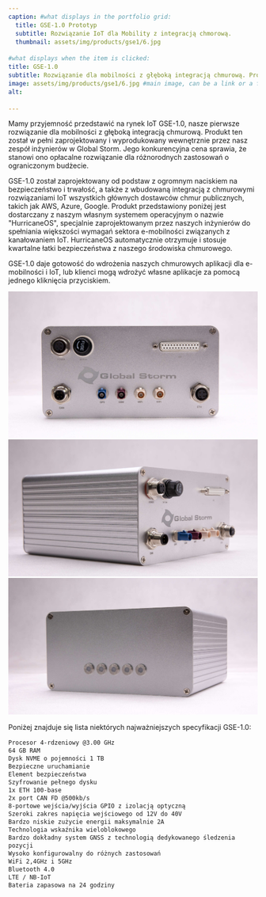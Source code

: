 ```yaml
---
caption: #what displays in the portfolio grid:
  title: GSE-1.0 Prototyp
  subtitle: Rozwiązanie IoT dla Mobility z integracją chmorową.
  thumbnail: assets/img/products/gse1/6.jpg
  
#what displays when the item is clicked:
title: GSE-1.0
subtitle: Rozwiązanie dla mobilności z głęboką integracją chmurową. Produkt ten został w pełni zaprojektowany i wyprodukowany wewnętrznie przez nasz zespół inżynierów w Global Storm. Jego konkurencyjna cena sprawia, że stanowi ono opłacalne rozwiązanie dla różnorodnych zastosowań o ograniczonym budżecie.
image: assets/img/products/gse1/6.jpg #main image, can be a link or a file in assets/img/portfolio
alt:

---
```


Mamy przyjemność przedstawić na rynek IoT GSE-1.0, nasze pierwsze rozwiązanie dla mobilności z głęboką integracją chmurową. Produkt ten został w pełni zaprojektowany i wyprodukowany wewnętrznie przez nasz zespół inżynierów w Global Storm. Jego konkurencyjna cena sprawia, że stanowi ono opłacalne rozwiązanie dla różnorodnych zastosowań o ograniczonym budżecie.


GSE-1.0 został zaprojektowany od podstaw z ogromnym naciskiem na bezpieczeństwo i trwałość, a także z wbudowaną integracją z chmurowymi rozwiązaniami IoT wszystkich głównych dostawców chmur publicznych, takich jak AWS, Azure, Google.
Produkt przedstawiony poniżej jest dostarczany z naszym własnym systemem operacyjnym o nazwie "HurricaneOS", specjalnie zaprojektowanym przez naszych inżynierów do spełniania większości wymagań sektora e-mobilności związanych z kanałowaniem IoT. HurricaneOS automatycznie otrzymuje i stosuje kwartalne łatki bezpieczeństwa z naszego środowiska chmurowego.

GSE-1.0 daje gotowość do wdrożenia naszych chmurowych aplikacji dla e-mobilności i IoT, lub klienci mogą wdrożyć własne aplikacje za pomocą jednego kliknięcia przyciskiem.

![Box Front](/assets/img/products/gse1/7.jpg)
![Box Side](/assets/img/products/gse1/5.jpg)
![Box Back](/assets/img/products/gse1/2.jpg)

Poniżej znajduje się lista niektórych najważniejszych specyfikacji GSE-1.0:

    Procesor 4-rdzeniowy @3.00 GHz
    64 GB RAM
    Dysk NVME o pojemności 1 TB
    Bezpieczne uruchamianie
    Element bezpieczeństwa
    Szyfrowanie pełnego dysku
    1x ETH 100-base
    2x port CAN FD @500kb/s
    8-portowe wejścia/wyjścia GPIO z izolacją optyczną
    Szeroki zakres napięcia wejściowego od 12V do 40V
    Bardzo niskie zużycie energii maksymalnie 2A
    Technologia wskaźnika wieloblokowego
    Bardzo dokładny system GNSS z technologią dedykowanego śledzenia pozycji
    Wysoko konfigurowalny do różnych zastosowań
    WiFi 2,4GHz i 5GHz
    Bluetooth 4.0
    LTE / NB-IoT
    Bateria zapasowa na 24 godziny
